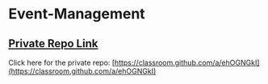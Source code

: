 # Event-Management

## [ Private Repo Link](https://classroom.github.com/a/ehOGNGkI)

Click here for the private repo: [https://classroom.github.com/a/ehOGNGkI](https://classroom.github.com/a/ehOGNGkI)

